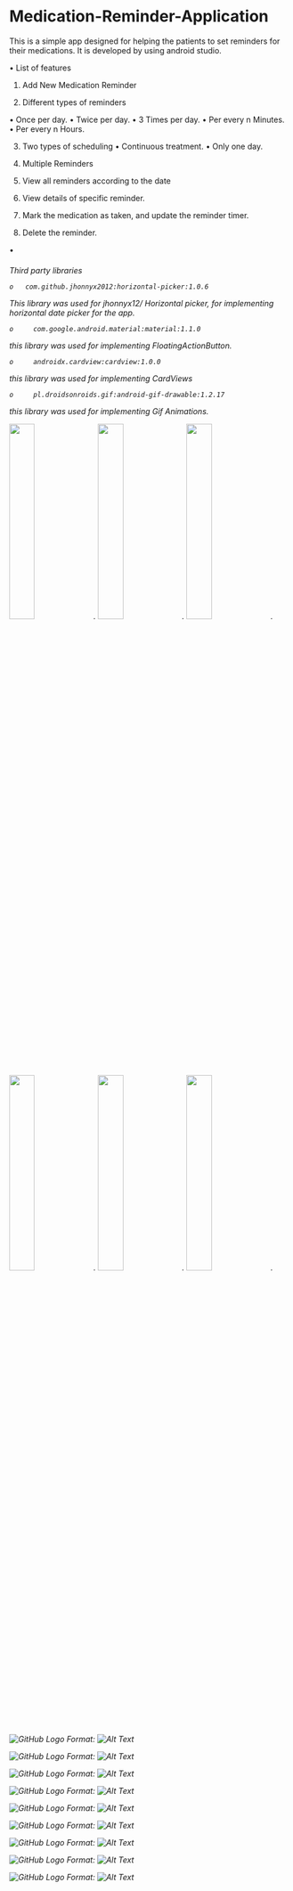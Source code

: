 # Medication-Reminder-Application
This is a simple app designed for helping the patients to set reminders for their medications. It is developed by using android studio.

•	List of features

1.	Add New Medication Reminder

2.	Different types of reminders

   •	Once per day.
   •	Twice per day.
   •	3 Times per day.
   •	Per every n Minutes.
   •	Per every n Hours.

3.	Two types of scheduling
   •	Continuous treatment.
   •	Only one day.

4.	Multiple Reminders 
5.	View all reminders according to the date
6.	View details of specific reminder.
7.	Mark the medication as taken, and update the reminder timer.
8.	Delete the reminder.

  •<h6>	Third party libraries

    o   com.github.jhonnyx2012:horizontal-picker:1.0.6

This library was used for jhonnyx12/ Horizontal picker, for implementing horizontal date picker for the app.  

    o	  com.google.android.material:material:1.1.0

this library was used for implementing FloatingActionButton.

    o	  androidx.cardview:cardview:1.0.0

this library was used for implementing CardViews 

    o	  pl.droidsonroids.gif:android-gif-drawable:1.2.17

this library was used for implementing Gif Animations. 



<img src="/img/image005.jpg" width="30%" height="30%">.
<img src="/img/image007.jpg" width="30%" height="30%">.
<img src="/img/image009.jpg" width="30%" height="30%">.
<img src="/img/image011.jpg" width="30%" height="30%">.
<img src="/img/image005.jpg" width="30%" height="30%">.
<img src="/img/image005.jpg" width="30%" height="30%">.



![GitHub Logo](/img/image007.jpg)
Format: ![Alt Text](url)

![GitHub Logo](/img/image009.jpg)
Format: ![Alt Text](url)

![GitHub Logo](/img/image011.jpg)
Format: ![Alt Text](url)

![GitHub Logo](/img/image013.jpg)
Format: ![Alt Text](url)

![GitHub Logo](/img/image015.jpg)
Format: ![Alt Text](url)

![GitHub Logo](/img/image017.jpg)
Format: ![Alt Text](url)

![GitHub Logo](/img/image019.jpg)
Format: ![Alt Text](url)

![GitHub Logo](/img/image021.jpg)
Format: ![Alt Text](url)

![GitHub Logo](/img/image023.jpg)
Format: ![Alt Text](url)





